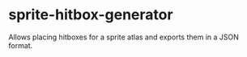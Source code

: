 # sprite-hitbox-generator
Allows placing hitboxes for a sprite atlas and exports them in a JSON format.
